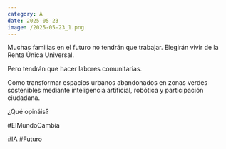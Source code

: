 ```yaml
--- 
category: A 
date: 2025-05-23 
image: /2025-05-23_1.png 
--- 
```


Muchas familias en el futuro no tendrán que trabajar. Elegirán vivir de la Renta Única Universal.

Pero tendrán que hacer labores comunitarias. 

Como transformar espacios urbanos abandonados en zonas verdes sostenibles mediante inteligencia artificial, robótica y participación ciudadana.

¿Qué opináis?

#ElMundoCambia

#IA #Futuro